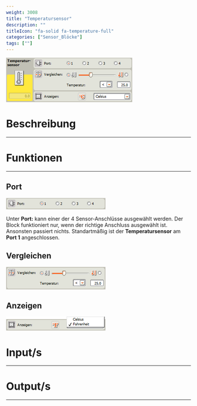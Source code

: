 ```yaml
---
weight: 3008
title: "Temperatursensor"
description: ""
titleIcon: "fa-solid fa-temperature-full"
categories: ["Sensor_Blöcke"]
tags: [""]
---
```


![Block.png](/images/nxt-images/Kapitel%203%20Sensoren/3.9%20Temperatursensor/Block.png)

# Beschreibung
---

# Funktionen
---

## Port

![Port.png](/images/nxt-images/Kapitel%203%20Sensoren/3.9%20Temperatursensor/Port.png)

Unter **Port:** kann einer der 4 Sensor-Anschlüsse ausgewählt werden. Der Block funktioniert nur, wenn der richtige Anschluss ausgewählt ist. Ansonsten passiert nichts. Standartmäßig ist der **Temperatursensor** am **Port 1** angeschlossen.

## Vergleichen

![Vergleichen.png](/images/nxt-images/Kapitel%203%20Sensoren/3.9%20Temperatursensor/Vergleichen.png)

## Anzeigen

![Anzeigen.png](/images/nxt-images/Kapitel%203%20Sensoren/3.9%20Temperatursensor/Anzeigen.png)

# Input/s
---

# Output/s
---
